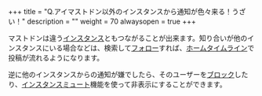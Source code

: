 +++
title = "Q.アイマストドン以外のインスタンスから通知が色々来る！うざい！"
description = ""
weight = 70
alwaysopen = true
+++

マストドンは違う[インスタンス](/how-to-use/instance)ともつながることが出来ます。知り合いが他のインスタンスにいる場合などは、検索して[フォロー](/how-to-use/follow)すれば、[ホームタイムライン](/how-to-use/column/htl)で投稿が流れるようになります。

逆に他のインスタンスからの通知が嫌でしたら、そのユーザーを[ブロック](/how-to-use/block)したり、[インスタンスミュート](/how-to-use/mute#インスタンスミュート)機能を使って非表示にすることができます。
